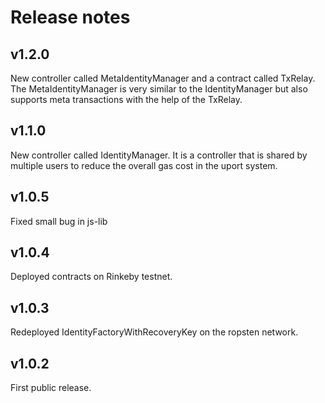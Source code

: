 # Release notes

## v1.2.0
New controller called MetaIdentityManager and a contract called TxRelay. The MetaIdentityManager is very similar to the IdentityManager but also supports meta transactions with the help of the TxRelay.

## v1.1.0
New controller called IdentityManager. It is a controller that is shared by multiple users to reduce the overall gas cost in the uport system.

## v1.0.5
Fixed small bug in js-lib

## v1.0.4
Deployed contracts on Rinkeby testnet.

## v1.0.3
Redeployed IdentityFactoryWithRecoveryKey on the ropsten network.

## v1.0.2
First public release.
